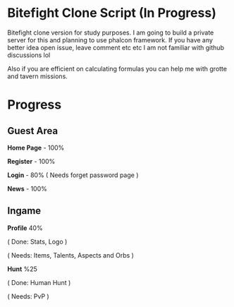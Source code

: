 # Bitefight Clone Script (In Progress)

Bitefight clone version for study purposes. I am going to build a private server for this and planning to use phalcon framework. If you have any better idea open issue, leave comment etc etc I am not familiar with github discussions lol

Also if you are efficient on calculating formulas you can help me with grotte and tavern missions.

# Progress

## Guest Area

**Home Page** - 100%

**Register** - 100%

**Login** - 80% ( Needs forget password page )

**News** - 100%

## Ingame

**Profile** 40%

( Done: Stats, Logo )

( Needs: Items, Talents, Aspects and Orbs )

**Hunt** %25

( Done: Human Hunt )

( Needs: PvP )
